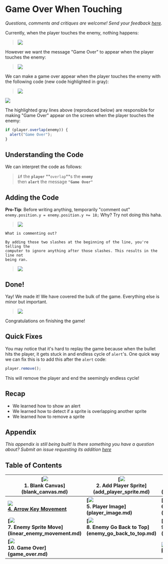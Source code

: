 # Game Over When Touching

_Questions, comments and critiques are welcome! Send your feedback
[here](https://docs.google.com/forms/d/1IxbiDtyP-UOx3hRGu3o2I-iVll95xQ6I_pW8JS3TZ2k/viewform?entry.1677546962=Making+a+Game+Over+in+the+dodging+bullet+game)._

Currently, when the player touches the enemy, nothing happens:

> ![](img/sq_8_enemy_go_back_to_top.gif)

However we want the message "Game Over" to appear when the player touches the
enemy:

> ![](img/sq_10_game_over.gif)

We can make a game over appear when the player touches the enemy with the
following code (new code highlighted in gray):

> ![](img/t10_js_bin.gif)

[![](img/open_in_js_bin.png)](http://jsbin.com/qiyuno/51/edit?js,output)

The highlighted gray lines above (reproduced below) are responsible for making
"Game Over" appear on the screen when the player touches the enemy:

```js
if (player.overlap(enemy)) {
  alert("Game Over");
}
```

## Understanding the Code

We can interpret the code as follows:

> **`if`** the **`player`** **`overlap`**s the **`enemy`**  
  then **`alert`** the message **`"Game Over"`**

## Adding the Code

**Pro-Tip**: Before writing anything, temporarily "comment out"
`enemy.position.y = enemy.position.y += 18;` Why? Try not doing this haha.

> ![](img/t10_comment_enemy_position.gif)

```
What is commenting out?

By adding those two slashes at the beginning of the line, you're telling the
computer to ignore anything after those slashes. This results in the line not
being ran.
```

> ![](img/t10_adding_the_code.gif)

## Done!

Yay! We made it! We have covered the bulk of the game.
Everything else is minor but important.

> ![](img/celebrate.gif)

Congratulations on finishing the game!

## Quick Fixes

You may notice that it's hard to replay the game because when the bullet hits
the player, it gets stuck in and endless cycle of `alert`'s. One quick way we
can fix this is to add this after the `alert` code:

```js
player.remove();
```

This will remove the player and end the seemingly endless cycle!

<!-- I did my best here. I want this to be shippable ASAP. -->

## Recap

- We learned how to show an alert
- We learned how to detect if a sprite is overlapping another sprite
- We learned how to remove a sprite

## Appendix

_This appendix is still being built! Is there something you have a question
about? Submit an issue requesting its addition
[here](https://github.com/hackedu/hackedu/issues)_

## Table of Contents

| **[![](img/sq_1_blank_canvas.png)          <br> 1.  Blank Canvas]      (blank_canvas.md)**          | **[![](img/sq_2_add_player_sprite.png)    <br> 2. Add Player Sprite]    (add_player_sprite.md)**    | **[![](img/sq_3_linear_player_movement.gif)  <br> 3. Linear Player Movement] (linear_player_movement.md)** |
| --------------------------------------------------------------------------------------------------- | --------------------------------------------------------------------------------------------------- | ---------------------------------------------------------------------------------------------------------- |
| **[![](img/sq_4_arrow_key_movement.gif)    <br> 4.  Arrow Key Movement](arrow_key_movement.md)**    | **[![](img/sq_5_player_image.gif)         <br> 5. Player Image]         (player_image.md)**         | **[![](img/sq_6_add_enemy_sprite.gif)        <br> 6. Add Enemy Sprite]       (add_enemy_sprite.md)**       |
| **[![](img/sq_7_linear_enemy_movement.gif) <br> 7.  Enemy Sprite Move] (linear_enemy_movement.md)** | **[![](img/sq_8_enemy_go_back_to_top.gif) <br> 8. Enemy Go Back to Top] (enemy_go_back_to_top.md)** | **[![](img/sq_9_random_enemy_position.gif)   <br> 9. Random Enemy Position]  (random_enemy_position.md)**  |
| **[![](img/sq_10_game_over.gif)            <br> 10. Game Over]         (game_over.md)**             |                                                                                                     | **[![](img/readme.png) <br> Back to the README.md](README.md)**                                            |

